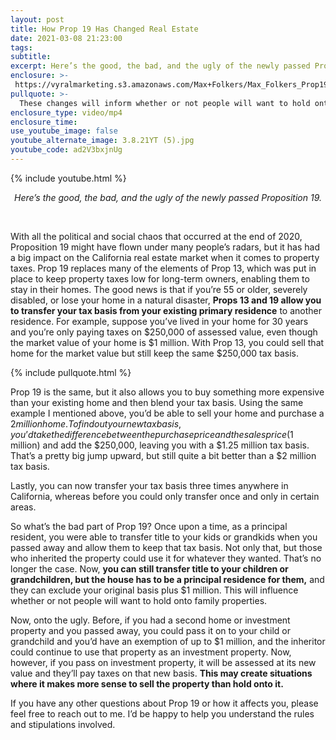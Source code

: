 ```yaml
---
layout: post
title: How Prop 19 Has Changed Real Estate
date: 2021-03-08 21:23:00
tags:
subtitle:
excerpt: Here’s the good, the bad, and the ugly of the newly passed Proposition 19.
enclosure: >-
 https://vyralmarketing.s3.amazonaws.com/Max+Folkers/Max_Folkers_Prop19.mp4
pullquote: >-
  These changes will inform whether or not people will want to hold onto family properties or sell them.
enclosure_type: video/mp4
enclosure_time:
use_youtube_image: false
youtube_alternate_image: 3.8.21YT (5).jpg
youtube_code: ad2V3bxjnUg
---
```


{% include youtube.html %}

<center><em> Here’s the good, the bad, and the ugly of the newly passed Proposition 19. </em></center>

&nbsp;

With all the political and social chaos that occurred at the end of 2020, Proposition 19 might have flown under many people’s radars, but it has had a big impact on the California real estate market when it comes to property taxes. Prop 19 replaces many of the elements of Prop 13, which was put in place to keep property taxes low for long-term owners, enabling them to stay in their homes. The good news is that if you’re 55 or older, severely disabled, or lose your home in a natural disaster, **Props 13 and 19 allow you to transfer your tax basis from your existing primary residence** to another residence. For example, suppose you’ve lived in your home for 30 years and you’re only paying taxes on $250,000 of assessed value, even though the market value of your home is $1 million. With Prop 13, you could sell that home for the market value but still keep the same $250,000 tax basis.


{% include pullquote.html %}


Prop 19 is the same, but it also allows you to buy something more expensive than your existing home and then blend your tax basis. Using the same example I mentioned above, you’d be able to sell your home and purchase a $2 million home. To find out your new tax basis, you’d take the difference between the purchase price and the sales price ($1 million) and add the $250,000, leaving you with a $1.25 million tax basis. That’s a pretty big jump upward, but still quite a bit better than a $2 million tax basis.


Lastly, you can now transfer your tax basis three times anywhere in California, whereas before you could only transfer once and only in certain areas. 


So what’s the bad part of Prop 19? Once upon a time, as a principal resident, you were able to transfer title to your kids or grandkids when you passed away and allow them to keep that tax basis. Not only that, but those who inherited the property could use it for whatever they wanted. That’s no longer the case. Now, **you can still transfer title to your children or grandchildren, but the house has to be a principal residence for them,** and they can exclude your original basis plus $1 million. This will influence whether or not people will want to hold onto family properties. 


Now, onto the ugly. Before, if you had a second home or investment property and you passed away, you could pass it on to your child or grandchild and you’d have an exemption of up to $1 million, and the inheritor could continue to use that property as an investment property. Now, however, if you pass on investment property, it will be assessed at its new value and they’ll pay taxes on that new basis. **This may create situations where it makes more sense to sell the property than hold onto it.**


If you have any other questions about Prop 19 or how it affects you, please feel free to reach out to me. I’d be happy to help you understand the rules and stipulations involved.



